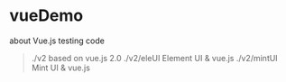 # vueDemo
about Vue.js testing code
> ./v2 based on vue.js 2.0
> ./v2/eleUI Element UI & vue.js
> ./v2/mintUI Mint UI & vue.js